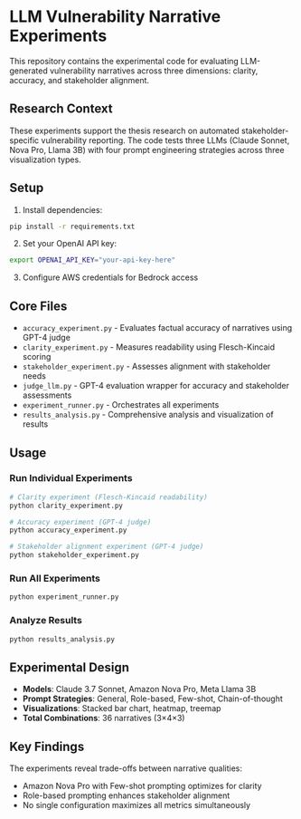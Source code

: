 # LLM Vulnerability Narrative Experiments

This repository contains the experimental code for evaluating LLM-generated vulnerability narratives across three dimensions: clarity, accuracy, and stakeholder alignment.

## Research Context

These experiments support the thesis research on automated stakeholder-specific vulnerability reporting. The code tests three LLMs (Claude Sonnet, Nova Pro, Llama 3B) with four prompt engineering strategies across three visualization types.

## Setup

1. Install dependencies:
```bash
pip install -r requirements.txt
```

2. Set your OpenAI API key:
```bash
export OPENAI_API_KEY="your-api-key-here"
```

3. Configure AWS credentials for Bedrock access

## Core Files

- `accuracy_experiment.py` - Evaluates factual accuracy of narratives using GPT-4 judge
- `clarity_experiment.py` - Measures readability using Flesch-Kincaid scoring
- `stakeholder_experiment.py` - Assesses alignment with stakeholder needs
- `judge_llm.py` - GPT-4 evaluation wrapper for accuracy and stakeholder assessments
- `experiment_runner.py` - Orchestrates all experiments
- `results_analysis.py` - Comprehensive analysis and visualization of results

## Usage

### Run Individual Experiments

```bash
# Clarity experiment (Flesch-Kincaid readability)
python clarity_experiment.py

# Accuracy experiment (GPT-4 judge)
python accuracy_experiment.py

# Stakeholder alignment experiment (GPT-4 judge)
python stakeholder_experiment.py
```

### Run All Experiments

```bash
python experiment_runner.py
```

### Analyze Results

```bash
python results_analysis.py
```

## Experimental Design

- **Models**: Claude 3.7 Sonnet, Amazon Nova Pro, Meta Llama 3B
- **Prompt Strategies**: General, Role-based, Few-shot, Chain-of-thought
- **Visualizations**: Stacked bar chart, heatmap, treemap
- **Total Combinations**: 36 narratives (3×4×3)

## Key Findings

The experiments reveal trade-offs between narrative qualities:
- Amazon Nova Pro with Few-shot prompting optimizes for clarity
- Role-based prompting enhances stakeholder alignment
- No single configuration maximizes all metrics simultaneously
